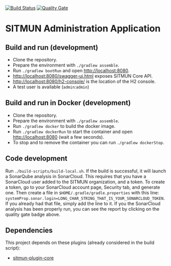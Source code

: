 [![Build Status](https://travis-ci.org/sitmun/sitmun-admin-app.svg?branch=master)](https://travis-ci.org/sitmun/sitmun-admin-app)
[![Quality Gate](https://sonarcloud.io/api/project_badges/measure?project=org.sitmun%3Asitmun-admin-app&metric=alert_status)](https://sonarcloud.io/dashboard?id=org.sitmun%3Asitmun-admin-app)

# SITMUN Administration Application

## Build and run (development)
- Clone the repository.
- Prepare the environment with `./gradlew assemble`.
- Run `./gradlew bootRun` and open <http://localhost:8080>.
- <http://localhost:8080/swagger-ui.html> exposes SITMUN Core API.
- <http://localhost:8080/h2-console/> is the location of the H2 console.
- A test user is available (`admin`:`admin`)

## Build and run in Docker (development)
- Clone the repository.
- Prepare the environment with `./gradlew assemble`.
- Run `./gradlew docker` to build the docker image.
- Run `./gradlew dockerRun` to start the container and open <http://localhost:8080> (wait a few seconds).
- To stop and to remove the container you can run `./gradlew dockerStop`.

## Code development

Run `./build-scripts/build-local.sh`. 
If the build is successful, it will launch a SonarQube analysis in SonarCloud. 
This requires that you have a SonarCloud user added to the SITMUN organization, and a token. 
To create a token, go to your SonarCloud account page, Security tab, and generate one. 
Then create a file in `$HOME/.gradle/gradle.properties` with this line: `systemProp.sonar.login=LONG_CHAR_STRING_THAT_IS_YOUR_SONARCLOUD_TOKEN`. 
If you already had that file, simply add the line to it.
If you the SonarCloud analysis has been properly run, you can see the report by clicking on the quality gate badge above.

## Dependencies
This project depends on these plugins (already considered in the build script):

- [sitmun-plugin-core](https://github.com/sitmun/sitmun-plugin-core)

